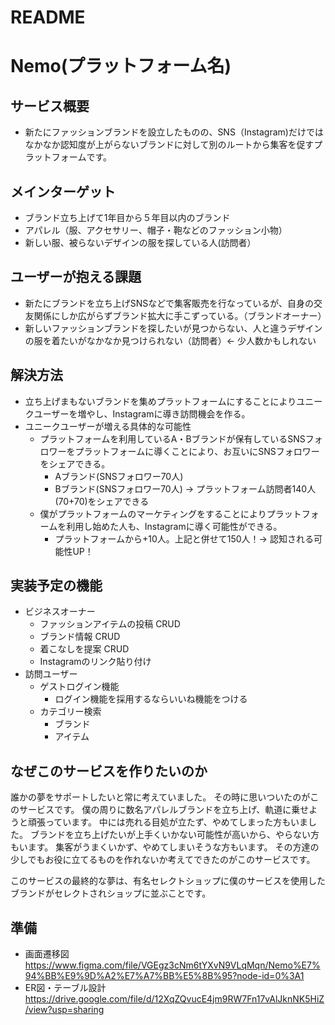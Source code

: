 # README


# Nemo(プラットフォーム名)

## サービス概要
- 新たにファッションブランドを設立したものの、SNS（Instagram)だけではなかなか認知度が上がらないブランドに対して別のルートから集客を促すプラットフォームです。

## メインターゲット
- ブランド立ち上げて1年目から５年目以内のブランド
- アパレル（服、アクセサリー、帽子・鞄などのファッション小物）
- 新しい服、被らないデザインの服を探している人(訪問者）

## ユーザーが抱える課題
- 新たにブランドを立ち上げSNSなどで集客販売を行なっているが、自身の交友関係にしか広がらずブランド拡大に手こずっている。（ブランドオーナー）
- 新しいファッションブランドを探したいが見つからない、人と違うデザインの服を着たいがなかなか見つけられない（訪問者）← 少人数かもしれない

## 解決方法
- 立ち上げまもないブランドを集めプラットフォームにすることによりユニークユーザーを増やし、Instagramに導き訪問機会を作る。
- ユニークユーザーが増える具体的な可能性
    - プラットフォームを利用しているA・Bブランドが保有しているSNSフォロワーをプラットフォームに導くことにより、お互いにSNSフォロワーをシェアできる。
        - Aブランド(SNSフォロワー70人)
        - Bブランド(SNSフォロワー70人)
        → プラットフォーム訪問者140人(70+70)をシェアできる
    - 僕がプラットフォームのマーケティングをすることによりプラットフォームを利用し始めた人も、Instagramに導く可能性ができる。
        - プラットフォームから+10人。上記と併せて150人！→ 認知される可能性UP！

## 実装予定の機能
- ビジネスオーナー
    - ファッションアイテムの投稿 CRUD
    - ブランド情報 CRUD
    - 着こなしを提案 CRUD
    - Instagramのリンク貼り付け
- 訪問ユーザー
    - ゲストログイン機能
        - ログイン機能を採用するならいいね機能をつける
    - カテゴリー検索
        - ブランド
        - アイテム

## なぜこのサービスを作りたいのか
誰かの夢をサポートしたいと常に考えていました。
その時に思いついたのがこのサービスです。
僕の周りに数名アパレルブランドを立ち上げ、軌道に乗せようと頑張っています。
中には売れる目処が立たず、やめてしまった方もいました。
ブランドを立ち上げたいが上手くいかない可能性が高いから、やらない方もいます。
集客がうまくいかず、やめてしまいそうな方もいます。
その方達の少しでもお役に立てるものを作れないか考えてできたのがこのサービスです。

このサービスの最終的な夢は、有名セレクトショップに僕のサービスを使用したブランドがセレクトされショップに並ぶことです。

## 準備
- 画面遷移図
    https://www.figma.com/file/VGEgz3cNm6tYXvN9VLqMqn/Nemo%E7%94%BB%E9%9D%A2%E7%A7%BB%E5%8B%95?node-id=0%3A1
- ER図・テーブル設計
    https://drive.google.com/file/d/12XqZQvucE4jm9RW7Fn17vAlJknNK5HiZ/view?usp=sharing